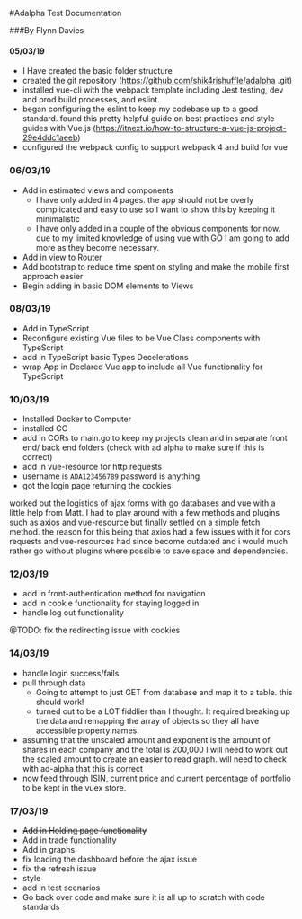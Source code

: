 #Adalpha Test Documentation

###By Flynn Davies

#### 05/03/19
  - I Have created the basic folder structure
  - created the git repository (https://github.com/shik4rishuffle/adalpha
.git)
  - installed vue-cli with the webpack template including Jest testing, dev and prod build processes, and eslint.
  - began configuring the eslint to keep my codebase up to a good standard. found this pretty helpful guide on best 
  practices and style guides with Vue.js (https://itnext.io/how-to-structure-a-vue-js-project-29e4ddc1aeeb)
  - configured the webpack config to support webpack 4 and build for vue
  
  ### 06/03/19
  - Add in estimated views and components
    - I have only added in 4 pages. the app should not be overly complicated and easy to use so I want to show this by keeping it minimalistic
    - I have only added in a couple of the obvious components for now. due to my limited knowledge of using vue with GO I am going to add more as they become necessary.
  - Add in view to Router  
  - Add bootstrap to reduce time spent on styling and make the mobile first approach easier
  - Begin adding in basic DOM elements to Views
  
  ### 08/03/19
  - Add in TypeScript
  - Reconfigure existing Vue files to be Vue Class components with TypeScript
  - add in TypeScript basic Types Decelerations
  - wrap App in Declared Vue app to include all Vue functionality for TypeScript
  
  ### 10/03/19
  - Installed Docker to Computer
  - installed GO 
  - add in CORs to main.go to keep my projects clean and in separate front end/ back end folders (check with ad alpha to make sure if this is correct)
  - add in vue-resource for http requests
  - username is `ADA123456789` password is anything
  - got the login page returning the cookies
  
  worked out the logistics of ajax forms with go databases and vue with a little help from Matt. I had to play around
   with a few methods and plugins such as axios and vue-resource but finally settled on a simple fetch method. the 
   reason for this being that axios had a few issues with it for cors requests and vue-resources had since become 
   outdated and i would much rather go without plugins where possible to save space and dependencies.
  
  ### 12/03/19
  - add in front-authentication method for navigation
  - add in cookie functionality for staying logged in
  - handle log out functionality
  
  @TODO: fix the redirecting issue with cookies
  
  ### 14/03/19
  - handle login success/fails
  - pull through data
    - Going to attempt to just GET from database and map it to a table. this should work!
    - turned out to be a LOT fiddlier than I thought. It required breaking up the data and remapping the array of 
    objects so they all have accessible property names.
  - assuming that the unscaled amount and exponent is the amount of shares in each company and the total is 200,000 I
   will need to work out the scaled amount to create an easier to read graph. will need to check with ad-alpha that 
   this is correct
   - now feed through ISIN, current price and current percentage of portfolio to be kept in the vuex store.

### 17/03/19
   - ~~Add in Holding page functionality~~
   - Add in trade functionality
   - Add in graphs
   - fix loading the dashboard before the ajax issue
   - fix the refresh issue
   - style
   - add in test scenarios
   - Go back over code and make sure it is all up to scratch with code standards
